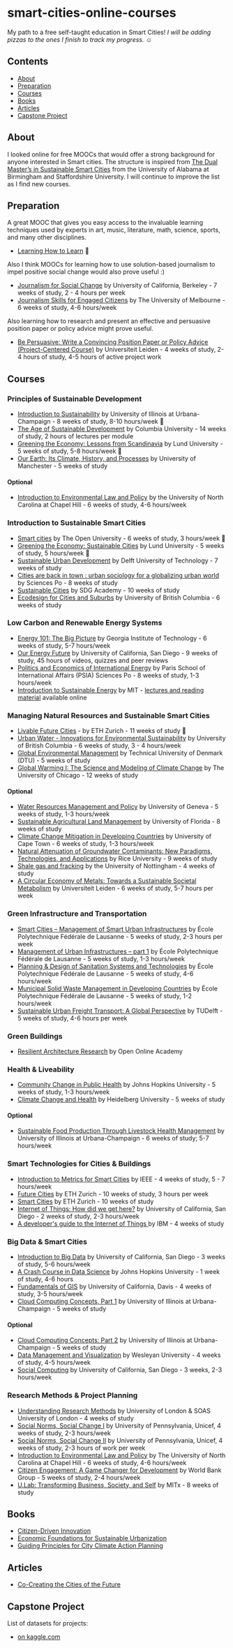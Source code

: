 # smart-cities-online-courses
My path to a free self-taught education in Smart Cities! *I will be adding pizzas to the ones I finish to track my progress.* :relaxed:

## Contents

- [About](#about)
- [Preparation](#preparation)
- [Courses](#courses)
- [Books](#books)
- [Articles](#articles)
- [Capstone Project](#capstoneproject)

## About

I looked online for free MOOCs that would offer a strong background for anyone interested in Smart cities. The structure is inspired from [The Dual Master’s in Sustainable Smart Cities](https://www.uab.edu/smartcities/masters-program/program-details) from the University of Alabama at Birmingham and Staffordshire University. I will continue to improve the list as I find new courses.

## Preparation

A great MOOC that gives you easy access to the invaluable learning techniques used by experts in art, music, literature, math, science, sports, and many other disciplines. 

- [Learning How to Learn](https://www.coursera.org/learn/learning-how-to-learn) :pizza:

Also I think MOOCs for learning how to use solution-based journalism to impel positive social change would also prove useful :)

- [Journalism for Social Change](https://www.edx.org/course/journalism-social-change-uc-berkeleyx-j4sc101x-0) by University of California, Berkeley - 7 weeks of study, 2 - 4 hours per week
- [Journalism Skills for Engaged Citizens](https://www.coursera.org/learn/journalism-skills) by The University of Melbourne - 6 weeks of study, 4-6 hours/week

Also learning how to research and present an effective and persuasive position paper or policy advice might prove useful.

- [Be Persuasive: Write a Convincing Position Paper or Policy Advice (Project-Centered Course)](https://www.coursera.org/learn/persuasive-writing) by Universiteit Leiden - 4 weeks of study, 2-4 hours of study, 4-5 hours of active project work

## Courses

### Principles of Sustainable Development

- [Introduction to Sustainability](https://www.coursera.org/learn/sustainability/) by University of Illinois at Urbana-Champaign - 8 weeks of study, 8-10 hours/week :pizza:
- [The Age of Sustainable Development](https://www.coursera.org/learn/sustainable-development) by Columbia University - 14 weeks of study, 2 hours of lectures per module
- [Greening the Economy: Lessons from Scandinavia](https://www.coursera.org/learn/greening-the-economy) by Lund University - 5 weeks of study, 5-8 hours/week :pizza:
- [Our Earth: Its Climate, History, and Processes](https://www.coursera.org/learn/our-earth) by University of Manchester - 5 weeks of study

#### Optional

- [Introduction to Environmental Law and Policy](https://www.coursera.org/learn/environmental-law) by the University of North Carolina at Chapel Hill - 6 weeks of study, 4-6 hours/week

### Introduction to Sustainable Smart Cities

- [Smart cities](https://www.futurelearn.com/courses/smart-cities) by The Open University - 6 weeks of study, 3 hours/week :pizza:
- [Greening the Economy: Sustainable Cities](https://www.coursera.org/learn/gte-sustainable-cities/) by Lund University - 5 weeks of study, 5 hours/week :pizza:
- [Sustainable Urban Development](https://courses.edx.org/courses/course-v1:DelftWageningenX+AMS.URB.1x+1T2016/info) by Delft University of Technology - 7 weeks of study
- [Cities are back in town : urban sociology for a globalizing urban world](https://www.coursera.org/learn/urban-development) by Sciences Po - 8 weeks of study
- [Sustainable Cities](https://courses.sdgacademy.org/learn/sustainable-cities-may-2017) by SDG Academy - 10 weeks of study
- [Ecodesign for Cities and Suburbs](https://www.edx.org/course/ecodesign-cities-suburbs-ubcx-ecodesignx-0?utm_medium=social&utm_source=facebook&utm_campaign=ubcx%252Cecodesign-for-cities-suburbs%252Ccourse%252Capr82018) by University of British Columbia - 6 weeks of study

### Low Carbon and Renewable Energy Systems 

- [Energy 101: The Big Picture](https://www.coursera.org/learn/energy-101) by Georgia Institute of Technology - 6 weeks of study, 5-7 hours/week
- [Our Energy Future](https://www.coursera.org/learn/future-of-energy) by University of California, San Diego - 9 weeks of study, 45 hours of videos, quizzes and peer reviews
- [Politics and Economics of International Energy](https://www.coursera.org/learn/global-energy) by Paris School of International Affairs (PSIA) Sciences Po - 8 weeks of study, 1-3 hours/week
- [Introduction to Sustainable Energy](https://ocw.mit.edu/courses/nuclear-engineering/22-081j-introduction-to-sustainable-energy-fall-2010/) by MIT - [lectures and reading material](https://ocw.mit.edu/courses/nuclear-engineering/22-081j-introduction-to-sustainable-energy-fall-2010/lectures-and-readings/) available online
  
### Managing Natural Resources and Sustainable Smart Cities 

- [Livable Future Cities](https://courses.edx.org/courses/course-v1:ETHx+FC-02x+2T2016/info) - by ETH Zurich - 11 weeks of study :pizza:
- [Urban Water - Innovations for Environmental Sustainability](https://www.edx.org/course/urban-water-innovations-environmental-ubcx-water201x#.VPXUIVPF9vo) by University of British Columbia -  6 weeks of study, 3 - 4 hours/week
- [Global Environmental Management](https://www.coursera.org/learn/global-environmental-management) by Technical University of Denmark (DTU) - 5 weeks of study
- [Global Warming I: The Science and Modeling of Climate Change](https://www.coursera.org/learn/global-warming) by The University of Chicago - 12 weeks of study

#### Optional

- [Water Resources Management and Policy](https://www.coursera.org/learn/water-management) by University of Geneva - 5 weeks of study, 1-3 hours/week
- [Sustainable Agricultural Land Management](https://www.coursera.org/learn/sustainable-agriculture) by University of Florida - 8 weeks of study
- [Climate Change Mitigation in Developing Countries](https://www.coursera.org/learn/climate-change-mitigation) by University of Cape Town - 6 weeks of study, 1-3 hours/week
- [Natural Attenuation of Groundwater Contaminants: New Paradigms, Technologies, and Applications](https://www.coursera.org/learn/natural-attenuation-of-groundwater-contaminants) by Rice University - 9 weeks of study
- [Shale gas and fracking](https://www.futurelearn.com/courses/shale-gas/2/todo/1576) by the University of Nottingham - 4 weeks of study
- [A Circular Economy of Metals: Towards a Sustainable Societal Metabolism](https://www.coursera.org/learn/circular-economy-metals) by Universiteit Leiden - 6 weeks of study, 5-7 hours per week

### Green Infrastructure and Transportation

- [Smart Cities – Management of Smart Urban Infrastructures](https://www.coursera.org/learn/smart-cities) by École Polytechnique Fédérale de Lausanne - 5 weeks of study, 2-3 hours per week
- [Management of Urban Infrastructures – part 1](https://www.coursera.org/learn/managing-urban-infrastructures-1) by École Polytechnique Fédérale de Lausanne - 5 weeks of study, 1-3 hours/week
- [Planning & Design of Sanitation Systems and Technologies](https://www.coursera.org/learn/sanitation) by École Polytechnique Fédérale de Lausanne - 5 weeks of study, 4-6 hours/week
- [Municipal Solid Waste Management in Developing Countries](https://www.coursera.org/learn/solid-waste-management) by École Polytechnique Fédérale de Lausanne - 5 weeks of study, 1-2 hours/week
- [Sustainable Urban Freight Transport: A Global Perspective](https://online-learning.tudelft.nl/courses/sustainable-urban-freight-transport-a-global-perspective/) by TUDelft - 5 weeks of study, 4-6 hours per week

### Green Buildings

- [Resilient Architecture Research](https://www.ooed.org/learn/resilient-architecture-research-fall-2014) by Open Online Academy
 
### Health & Liveability

- [Community Change in Public Health](https://www.coursera.org/learn/community-public-health) by Johns Hopkins University - 5 weeks of study, 1-3 hours/week
- [Climate Change and Health](https://iversity.org/en/courses/climate-change-and-health) by Heidelberg University - 5 weeks of study

#### Optional

- [Sustainable Food Production Through Livestock Health Management](https://www.coursera.org/learn/livestock-farming) by University of Illinois at Urbana-Champaign - 6 weeks of study; 5-7 hours/week

### Smart Technologies for Cities & Buildings

- [Introduction to Metrics for Smart Cities](https://www.edx.org/course/introduction-metrics-smart-cities-ieeex-scmtx-1x#.VPXTolPF9vo) by IEEE - 4 weeks of study, 5 - 7 hours/week
- [Future Cities](https://www.edx.org/course/future-cities-ethx-fc-01x-2#.VPXTtFPF9vo) by ETH Zurich  - 10 weeks of study, 3 hours per week 
- [Smart Cities](https://courses.edx.org/courses/course-v1:ETHx+ETHx-FC-03x+1T2017/info) by ETH Zurich - 10 weeks of study
- [Internet of Things: How did we get here?](https://www.coursera.org/learn/internet-of-things-history) by University of California, San Diego - 2 weeks of study, 2-3 hours/week
- [A developer's guide to the Internet of Things ](https://www.coursera.org/learn/developer-iot/home/welcome) by IBM - 4 weeks of study

### Big Data & Smart Cities
  
- [Introduction to Big Data](https://www.coursera.org/learn/big-data-introduction) by University of California, San Diego - 3 weeks of study, 5-6 hours/week
- [A Crash Course in Data Science](https://www.coursera.org/learn/data-science-course) by Johns Hopkins University - 1 week of study, 4-6 hours
- [Fundamentals of GIS](https://www.coursera.org/learn/gis) by University of California, Davis - 4 weeks of study, 3-5 hours/week
- [Cloud Computing Concepts, Part 1](https://www.coursera.org/learn/cloud-computing) by University of Illinois at Urbana-Champaign - 5 weeks of study 

#### Optional

- [Cloud Computing Concepts: Part 2](https://www.coursera.org/learn/cloud-computing-2) by University of Illinois at Urbana-Champaign - 5 weeks of study
- [Data Management and Visualization](https://www.coursera.org/learn/data-visualization) by Wesleyan University - 4 weeks of study, 4-5 hours/week
- [Social Computing](https://www.coursera.org/learn/social-computing) by University of California, San Diego - 3 weeks, 2-3 hours/week
  
### Research Methods & Project Planning

- [Understanding Research Methods](https://www.coursera.org/learn/research-methods/home/info) by University of London & SOAS University of London - 4 weeks of study
- [Social Norms, Social Change I](https://www.coursera.org/learn/norms) by University of Pennsylvania, Unicef, 4 weeks of study, 2-3 hours/week
- [Social Norms, Social Change II](https://www.coursera.org/learn/change) by University of Pennsylvania, Unicef, 4 weeks of study, 2-3 hours of work per week
- [Introduction to Environmental Law and Policy](https://www.coursera.org/learn/environmental-law) by The University of North Carolina at Chapel Hill - 6 weeks of study, 4-6 hours/week
- [Citizen Engagement: A Game Changer for Development](https://www.edx.org/course/citizen-engagement-game-changer-wbgx-ce01x) by World Bank Group  - 5 weeks of study, 2-4 hours/week 
- [U.Lab: Transforming Business, Society, and Self](https://courses.edx.org/courses/course-v1:MITx+15.671x+3T2015/info) by MITx - 8 weeks of study

## Books

- [Citizen-Driven Innovation](http://www.openlivinglabs.eu/sites/enoll.org/files/Citizen_Driven_Innovation_Full%284%29.pdf)
- [Economic Foundations for Sustainable Urbanization](http://unhabitat.org/books/economic-foundations-for-sustainable-urbanization-a-study-on-three-pronged-approach-planned-city-extensions-legal-framework-and-municipal-finance/)
- [Guiding Principles for City Climate Action Planning](http://unhabitat.org/books/guiding-principles-for-climate-city-planning-action/)

## Articles

- [Co-Creating the Cities of the Future](http://www.mdpi.com/1424-8220/16/11/1971)

## Capstone Project

List of datasets for projects:

- [on kaggle.com](https://www.kaggle.com/datasets?sortBy=relevance&group=featured&search=city)
